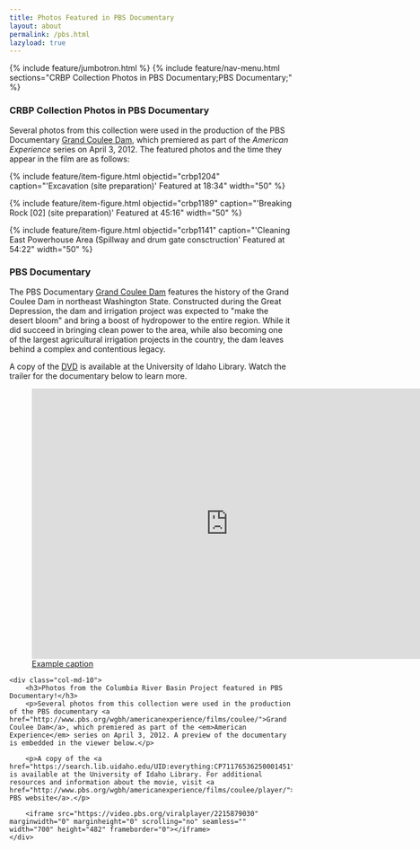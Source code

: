 ```yaml
---
title: Photos Featured in PBS Documentary
layout: about
permalink: /pbs.html
lazyload: true
---
```


{% include feature/jumbotron.html %}
{% include feature/nav-menu.html sections="CRBP Collection Photos in PBS Documentary;PBS Documentary;" %}

### CRBP Collection Photos in PBS Documentary

Several photos from this collection were used in the production of the PBS Documentary [Grand Coulee Dam](http://www.pbs.org/wgbh/americanexperience/films/coulee/), which premiered as part of the *American Experience* series on April 3, 2012. The featured photos and the time they appear in the film are as follows:

{% include feature/item-figure.html objectid="crbp1204" caption="'Excavation (site preparation)' Featured at 18:34" width="50" %}

{% include feature/item-figure.html objectid="crbp1189" caption="'Breaking Rock [02] (site preparation)' Featured at 45:16" width="50" %}

{% include feature/item-figure.html objectid="crbp1141" caption="'Cleaning East Powerhouse Area (Spillway and drum gate consctruction' Featured at 54:22" width="50" %}

### PBS Documentary

The PBS Documentary [Grand Coulee Dam](https://www.pbs.org/wgbh/americanexperience/films/coulee/#part01) features the history of the Grand Coulee Dam in northeast Washington State. Constructed during the Great Depression, the dam and irrigation project was expected to "make the desert bloom" and bring a boost of hydropower to the entire region. While it did succeed in bringing clean power to the area, while also becoming one of the largest agricultural irrigation projects in the country, the dam leaves behind a complex and contentious legacy. 

A copy of the [DVD](https://search.lib.uidaho.edu/permalink/f/m1uotc/CP71176536250001451) is available at the University of Idaho Library. Watch the trailer for the documentary below to learn more.

<div class="text-center ">
    <figure class="figure mx-3 w-100">
        <div class="embed-responsive embed-responsive-16by9">
        <iframe src="https://video.pbs.org/viralplayer/2215879030" marginwidth="0" marginheight="0" scrolling="no" seamless="" width="700" height="482" frameborder="0"></iframe>
        </div>
       <figcaption class="figure-caption"><a href="https://www.pbs.org/wgbh/americanexperience/features/coulee/">Example caption</a></figcaption>
    </figure>
</div>


    <div class="col-md-10">
        <h3>Photos from the Columbia River Basin Project featured in PBS Documentary!</h3>
        <p>Several photos from this collection were used in the production of the PBS documentary <a href="http://www.pbs.org/wgbh/americanexperience/films/coulee/">Grand Coulee Dam</a>, which premiered as part of the <em>American Experience</em> series on April 3, 2012. A preview of the documentary is embedded in the viewer below.</p>

        <p>A copy of the <a href="https://search.lib.uidaho.edu/UID:everything:CP71176536250001451">DVD</a> is available at the University of Idaho Library. For additional resources and information about the movie, visit <a href="http://www.pbs.org/wgbh/americanexperience/films/coulee/player/">the PBS website</a>.</p>

        <iframe src="https://video.pbs.org/viralplayer/2215879030" marginwidth="0" marginheight="0" scrolling="no" seamless="" width="700" height="482" frameborder="0"></iframe>
    </div>

